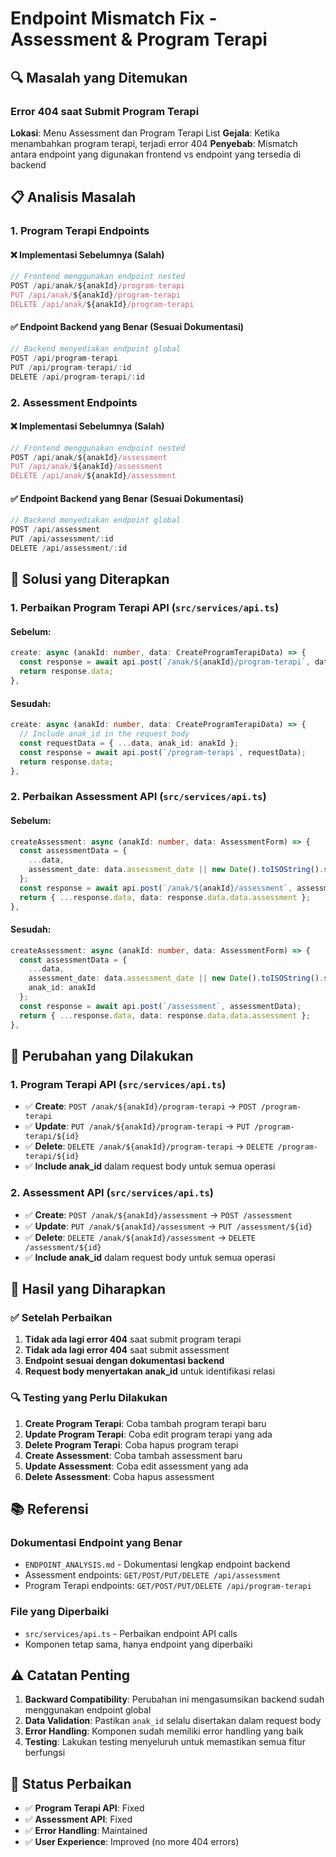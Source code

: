 # Endpoint Mismatch Fix - Assessment & Program Terapi

## 🔍 Masalah yang Ditemukan

### Error 404 saat Submit Program Terapi
**Lokasi**: Menu Assessment dan Program Terapi List
**Gejala**: Ketika menambahkan program terapi, terjadi error 404
**Penyebab**: Mismatch antara endpoint yang digunakan frontend vs endpoint yang tersedia di backend

## 📋 Analisis Masalah

### 1. **Program Terapi Endpoints**

#### ❌ **Implementasi Sebelumnya (Salah)**
```typescript
// Frontend menggunakan endpoint nested
POST /api/anak/${anakId}/program-terapi
PUT /api/anak/${anakId}/program-terapi
DELETE /api/anak/${anakId}/program-terapi
```

#### ✅ **Endpoint Backend yang Benar (Sesuai Dokumentasi)**
```typescript
// Backend menyediakan endpoint global
POST /api/program-terapi
PUT /api/program-terapi/:id
DELETE /api/program-terapi/:id
```

### 2. **Assessment Endpoints**

#### ❌ **Implementasi Sebelumnya (Salah)**
```typescript
// Frontend menggunakan endpoint nested
POST /api/anak/${anakId}/assessment
PUT /api/anak/${anakId}/assessment
DELETE /api/anak/${anakId}/assessment
```

#### ✅ **Endpoint Backend yang Benar (Sesuai Dokumentasi)**
```typescript
// Backend menyediakan endpoint global
POST /api/assessment
PUT /api/assessment/:id
DELETE /api/assessment/:id
```

## 🔧 Solusi yang Diterapkan

### 1. **Perbaikan Program Terapi API** (`src/services/api.ts`)

#### **Sebelum:**
```typescript
create: async (anakId: number, data: CreateProgramTerapiData) => {
  const response = await api.post(`/anak/${anakId}/program-terapi`, data);
  return response.data;
},
```

#### **Sesudah:**
```typescript
create: async (anakId: number, data: CreateProgramTerapiData) => {
  // Include anak_id in the request body
  const requestData = { ...data, anak_id: anakId };
  const response = await api.post(`/program-terapi`, requestData);
  return response.data;
},
```

### 2. **Perbaikan Assessment API** (`src/services/api.ts`)

#### **Sebelum:**
```typescript
createAssessment: async (anakId: number, data: AssessmentForm) => {
  const assessmentData = {
    ...data,
    assessment_date: data.assessment_date || new Date().toISOString().split('T')[0]
  };
  const response = await api.post(`/anak/${anakId}/assessment`, assessmentData);
  return { ...response.data, data: response.data.data.assessment };
},
```

#### **Sesudah:**
```typescript
createAssessment: async (anakId: number, data: AssessmentForm) => {
  const assessmentData = {
    ...data,
    assessment_date: data.assessment_date || new Date().toISOString().split('T')[0],
    anak_id: anakId
  };
  const response = await api.post(`/assessment`, assessmentData);
  return { ...response.data, data: response.data.data.assessment };
},
```

## 📝 Perubahan yang Dilakukan

### 1. **Program Terapi API** (`src/services/api.ts`)
- ✅ **Create**: `POST /anak/${anakId}/program-terapi` → `POST /program-terapi`
- ✅ **Update**: `PUT /anak/${anakId}/program-terapi` → `PUT /program-terapi/${id}`
- ✅ **Delete**: `DELETE /anak/${anakId}/program-terapi` → `DELETE /program-terapi/${id}`
- ✅ **Include anak_id** dalam request body untuk semua operasi

### 2. **Assessment API** (`src/services/api.ts`)
- ✅ **Create**: `POST /anak/${anakId}/assessment` → `POST /assessment`
- ✅ **Update**: `PUT /anak/${anakId}/assessment` → `PUT /assessment/${id}`
- ✅ **Delete**: `DELETE /anak/${anakId}/assessment` → `DELETE /assessment/${id}`
- ✅ **Include anak_id** dalam request body untuk semua operasi

## 🎯 Hasil yang Diharapkan

### ✅ **Setelah Perbaikan**
1. **Tidak ada lagi error 404** saat submit program terapi
2. **Tidak ada lagi error 404** saat submit assessment
3. **Endpoint sesuai dengan dokumentasi backend**
4. **Request body menyertakan anak_id** untuk identifikasi relasi

### 🔍 **Testing yang Perlu Dilakukan**
1. **Create Program Terapi**: Coba tambah program terapi baru
2. **Update Program Terapi**: Coba edit program terapi yang ada
3. **Delete Program Terapi**: Coba hapus program terapi
4. **Create Assessment**: Coba tambah assessment baru
5. **Update Assessment**: Coba edit assessment yang ada
6. **Delete Assessment**: Coba hapus assessment

## 📚 Referensi

### **Dokumentasi Endpoint yang Benar**
- `ENDPOINT_ANALYSIS.md` - Dokumentasi lengkap endpoint backend
- Assessment endpoints: `GET/POST/PUT/DELETE /api/assessment`
- Program Terapi endpoints: `GET/POST/PUT/DELETE /api/program-terapi`

### **File yang Diperbaiki**
- `src/services/api.ts` - Perbaikan endpoint API calls
- Komponen tetap sama, hanya endpoint yang diperbaiki

## ⚠️ **Catatan Penting**

1. **Backward Compatibility**: Perubahan ini mengasumsikan backend sudah menggunakan endpoint global
2. **Data Validation**: Pastikan `anak_id` selalu disertakan dalam request body
3. **Error Handling**: Komponen sudah memiliki error handling yang baik
4. **Testing**: Lakukan testing menyeluruh untuk memastikan semua fitur berfungsi

## 🚀 **Status Perbaikan**

- ✅ **Program Terapi API**: Fixed
- ✅ **Assessment API**: Fixed
- ✅ **Error Handling**: Maintained
- ✅ **User Experience**: Improved (no more 404 errors) 